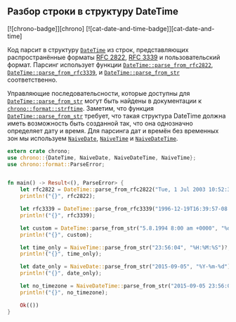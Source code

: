 ## Разбор строки в структуру DateTime

[![chrono-badge]][chrono] [![cat-date-and-time-badge]][cat-date-and-time]

Код парсит в структуру [`DateTime`](https://docs.rs/chrono/*/chrono/struct.DateTime.html) из строк, представляющих распространённые форматы [RFC 2822](https://www.ietf.org/rfc/rfc2822.txt), [RFC 3339](https://www.ietf.org/rfc/rfc3339.txt) и пользовательский формат.
Парсинг использует функции [`DateTime::parse_from_rfc2822`](https://docs.rs/chrono/*/chrono/struct.DateTime.html#method.parse_from_rfc2822), [`DateTime::parse_from_rfc3339`](https://docs.rs/chrono/*/chrono/struct.DateTime.html#method.parse_from_rfc3339), и
[`DateTime::parse_from_str`](https://docs.rs/chrono/*/chrono/struct.DateTime.html#method.parse_from_str) соответственно.

Управляющие последовательсности, которые доступны для [`DateTime::parse_from_str`](https://docs.rs/chrono/*/chrono/struct.DateTime.html#method.parse_from_str) могут быть найдены в документации к [`chrono::format::strftime`](https://docs.rs/chrono/*/chrono/format/strftime/index.html).
Заметим, что функция [`DateTime::parse_from_str`](https://docs.rs/chrono/*/chrono/struct.DateTime.html#method.parse_from_str) требует, что такая структура DateTime должна иметь возможность быть созданной так, что она однозначно определяет дату и время. Для парсинга дат и времён без временных зон мы используем [`NaiveDate`](https://docs.rs/chrono/*/chrono/naive/struct.NaiveDate.html), [`NaiveTime`](https://docs.rs/chrono/*/chrono/naive/struct.NaiveTime.html) и [`NaiveDateTime`](https://docs.rs/chrono/*/chrono/naive/struct.NaiveDateTime.html).

```rust
extern crate chrono;
use chrono::{DateTime, NaiveDate, NaiveDateTime, NaiveTime};
use chrono::format::ParseError;


fn main() -> Result<(), ParseError> {
    let rfc2822 = DateTime::parse_from_rfc2822("Tue, 1 Jul 2003 10:52:37 +0200")?;
    println!("{}", rfc2822);

    let rfc3339 = DateTime::parse_from_rfc3339("1996-12-19T16:39:57-08:00")?;
    println!("{}", rfc3339);

    let custom = DateTime::parse_from_str("5.8.1994 8:00 am +0000", "%d.%m.%Y %H:%M %P %z")?;
    println!("{}", custom);

    let time_only = NaiveTime::parse_from_str("23:56:04", "%H:%M:%S")?;
    println!("{}", time_only);

    let date_only = NaiveDate::parse_from_str("2015-09-05", "%Y-%m-%d")?;
    println!("{}", date_only);

    let no_timezone = NaiveDateTime::parse_from_str("2015-09-05 23:56:04", "%Y-%m-%d %H:%M:%S")?;
    println!("{}", no_timezone);

    Ok(())
}
```


